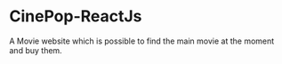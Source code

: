 # CinePop-ReactJs
A Movie website which is possible to find the main movie at the moment and buy them.
